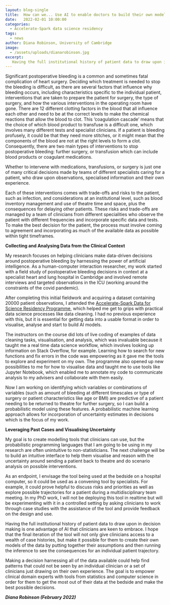 ```yaml
---
layout: blog-single
title:  How can we... Use AI to enable doctors to build their own models with clinical data?
date:   2022-02-01 10:00:00
categories:
  - Accelerate-Spark data science residency
tags:
  - news
author: Diana Robinson, University of Cambridge
image:
  - /assets/uploads/dianarobinson.jpg
excerpt:
   Having the full institutional history of patient data to draw upon in decision making is one advantage of AI that clinicians are keen to embrace. AI-enabled data analysis could help clinicians pursue more effective treatments for issues such as post-operative bleeding, but AI tools will need to be fit for clinical practice.
---
```


Significant postoperative bleeding is a common and sometimes fatal complication of heart surgery. Deciding which treatment is needed to stop the bleeding is difficult, as there are several factors that influence why bleeding occurs, including characteristics specific to the individual patient, interventions that are taken to prepare the patient for surgery, the type of surgery, and how the various interventions in the operating room have gone. There are 12 different clotting factors in the blood that all influence each other and need to be at the correct levels to make the chemical reactions that allow the blood to clot. This ‘coagulation cascade’ means that the choice of which blood product to transfuse is a difficult one, which involves many different tests and specialist clinicians. If a patient is bleeding profusely, it could be that they need more stitches, or it might mean that the components of the blood are not at the right levels to form a clot. Consequently, there are two main types of interventions to stop postoperative bleeding: further surgery, or transfusion which can include blood products or coagulant medications. 

Whether to intervene with medications, transfusions, or surgery is just one of many critical decisions made by teams of different specialists caring for a patient, who draw upon observations, specialised information and their own experience. 

Each of these interventions comes with trade-offs and risks to the patient, such as infection, and considerations at an institutional level, such as blood inventory management and use of theatre time and space, plus the consequences for delaying other patients. These risks and trade-offs are managed by a team of clinicians from different specialities who observe the patient with different frequencies and incorporate specific data and tests. To make the best decision for the patient, the process must involve coming to agreement and incorporating as much of the available data as possible within tight timeframes.

**Collecting and Analysing Data from the Clinical Context**

My research focuses on helping clinicians make data-driven decisions around postoperative bleeding by harnessing the power of artificial intelligence. As a human-computer interaction researcher, my work started with a field study of postoperative bleeding decisions in context at a specialist heart and lung hospital in Cambridge and involved remote interviews and targeted observations in the ICU (working around the constraints of the covid pandemic). 

After completing this initial fieldwork and acquiring a dataset containing 20000 patient observations, I attended the [Accelerate-Spark Data for Science Residency Programme](https://www.cst.cam.ac.uk/news/free-data-science-training-course-cambridge-researchers), which helped me get to grips with practical data science processes like data cleaning. I had no previous experience with this, but it is essential for getting data into a usable format in order to visualise, analyse and start to build AI models.

The instructors on the course did lots of live coding of examples of data cleaning tasks, visualisation, and analysis, which was invaluable because it taught me a real time data science workflow, which involves looking up information on Stack Overflow, for example. Learning how to search for new functions and fix errors in the code was empowering as it gave me the tools to explore and experiment on my own. The programme also opened up new possibilities to me for how to visualise data and taught me to use tools like Jupyter Notebook, which enabled me to annotate my code to communicate analysis to my advisers and collaborate with them easily.

Now I am working on identifying which variables or combinations of variables (such as amount of bleeding at different timescales or type of surgery or patient characteristics like age or BMI) are predictive of a patient needing to be returned to theatre for further surgery, so I can build a probabilistic model using these features. A probabilistic machine learning approach allows for incorporation of uncertainty estimates in decisions which is the focus of my work. 

**Leveraging Past Cases and Visualising Uncertainty**

My goal is to create modelling tools that clinicians can use, but the probabilistic programming languages that I am going to be using in my research are often unintuitive to non-statisticians. The next challenge will be to build an intuitive interface to help them visualise and reason with the uncertainty around sending a patient back to theatre and do scenario analysis on possible interventions. 

As an endpoint, I envisage the tool being used at the bedside on a hospital computer, so it could be used as a convening tool by specialists. For example, it could prove helpful to discuss risks and priorities as well as explore possible trajectories for a patient during a multidisciplinary team meeting. In my PhD work, I will not be deploying this tool in realtime but will be experimenting with it in a controlled setting by asking clinicians to work through case studies with the assistance of the tool and provide feedback on the design and use.

Having the full institutional history of patient data to draw upon in decision making is one advantage of AI that clinicians are keen to embrace. I hope that the final iteration of the tool will not only give clinicians access to a wealth of case histories, but make it possible for them to create their own models of the data by putting together their assumptions and then running the inference to see the consequences for an individual patient trajectory.

Making a decision harnessing all of the data available could help find patterns that could not be seen by an individual clinician or a set of clinicians just drawing on their own experience. The goal is to empower clinical domain experts with tools from statistics and computer science in order for them to get the most out of their data at the bedside and make the best possible decisions.

***Diana Robinson (February 2022)***
